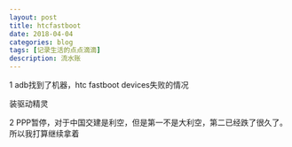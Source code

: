 ```yaml
---
layout: post
title: htcfastboot
date: 2018-04-04
categories: blog
tags: [记录生活的点点滴滴]
description: 流水账
---
```


1 adb找到了机器，htc fastboot devices失败的情况

装驱动精灵

2 PPP暂停，对于中国交建是利空，但是第一不是大利空，第二已经跌了很久了。
所以我打算继续拿着






